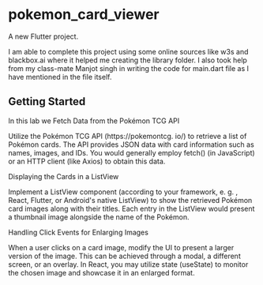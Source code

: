 # pokemon_card_viewer

A new Flutter project.

I am able to complete this project using some online sources like w3s and blackbox.ai where it helped me creating the library folder.
I also took help from my class-mate Manjot singh in writing the code for main.dart file as I have mentioned in the file itself.

## Getting Started

In this lab we Fetch Data from the Pokémon TCG API

Utilize the Pokémon TCG API (https://pokemontcg. io/) to retrieve a list of Pokémon cards.
The API provides JSON data with card information such as names, images, and IDs.
You would generally employ fetch() (in JavaScript) or an HTTP client (like Axios) to obtain this data.

Displaying the Cards in a ListView

Implement a ListView component (according to your framework, e. g. , React, Flutter, or Android's native ListView) to show the retrieved Pokémon card images along with their titles.
Each entry in the ListView would present a thumbnail image alongside the name of the Pokémon.

Handling Click Events for Enlarging Images

When a user clicks on a card image, modify the UI to present a larger version of the image.
This can be achieved through a modal, a different screen, or an overlay.
In React, you may utilize state (useState) to monitor the chosen image and showcase it in an enlarged format.
